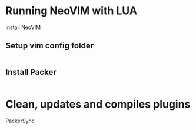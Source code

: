 # Running NeoVIM with LUA

Install NeoVIM


## Setup vim config folder
```bash

```

## Install Packer
```bash

```

# Clean, updates and compiles plugins
PackerSync
